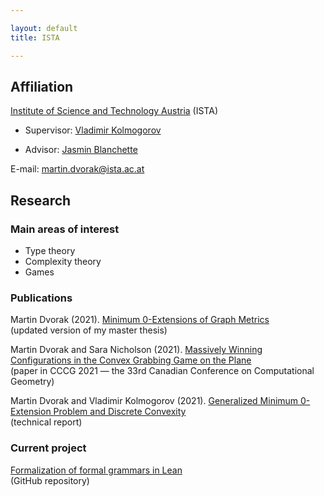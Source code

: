 ```yaml
---

layout: default
title: ISTA

---
```


## Affiliation

[Institute of Science and Technology Austria](https://ista.ac.at/en/home/) (ISTA)

* Supervisor: [Vladimir Kolmogorov](https://pub.ist.ac.at/~vnk/)

* Advisor: [Jasmin Blanchette](https://www.cs.vu.nl/~jbe248/)

E-mail: martin.dvorak@ista.ac.at

## Research

### Main areas of interest

* Type theory
* Complexity theory
* Games

### Publications

Martin Dvorak (2021). [Minimum 0-Extensions of Graph Metrics](Martin-Dvorak_master-thesis.pdf)   
(updated version of my master thesis)

Martin Dvorak and Sara Nicholson (2021). [Massively Winning Configurations in the Convex Grabbing Game on the Plane](https://arxiv.org/abs/2106.11247)   
(paper in CCCG 2021 — the 33rd Canadian Conference on Computational Geometry)

Martin Dvorak and Vladimir Kolmogorov (2021). [Generalized Minimum 0-Extension Problem and Discrete Convexity](https://arxiv.org/abs/2109.10203)   
(technical report)


### Current project

[Formalization of formal grammars in Lean](https://github.com/madvorak/grammars)   
(GitHub repository)
